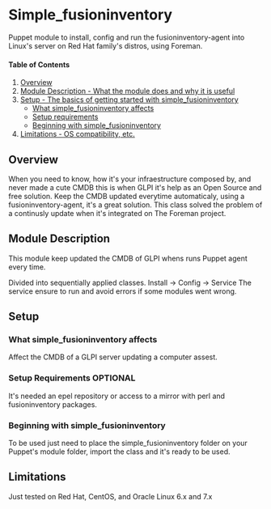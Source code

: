 # Simple_fusioninventory
Puppet module to install, config and run the fusioninventory-agent into Linux's server on Red Hat family's distros, using Foreman.

#### Table of Contents
1. [Overview](#overview)
2. [Module Description - What the module does and why it is useful](#module-description)
3. [Setup - The basics of getting started with simple_fusioninventory](#setup)
    * [What simple_fusioninventory affects](#what-simple_fusioninventory-affects)
    * [Setup requirements](#setup-requirements)
    * [Beginning with simple_fusioninventory](#beginning-with-simple_fusioninventory)
4. [Limitations - OS compatibility, etc.](#limitations)

## Overview
When you need to know, how it's your infraestructure composed by, and never made a cute CMDB this is when GLPI it's help as an Open Source and free solution. Keep the CMDB updated everytime automaticaly, using a fusioninventory-agent, it's a great solution. This class solved the problem of a continusly update when it's integrated on The Foreman project.

## Module Description
This module keep updated the CMDB of GLPI whens runs Puppet agent every time.

Divided into sequentially applied classes.
Install -> Config -> Service
The service ensure to run and avoid errors if some modules went wrong. 

## Setup

### What simple_fusioninventory affects
Affect the CMDB of a GLPI server updating a computer assest.

### Setup Requirements **OPTIONAL**
It's needed an epel repository or access to a mirror with perl and fusioninventory packages.

### Beginning with simple_fusioninventory
To be used just need to place the simple_fusioninventory folder on your Puppet's module folder, import the class and it's ready to be used.

## Limitations
Just tested on Red Hat, CentOS, and Oracle Linux 6.x and 7.x
